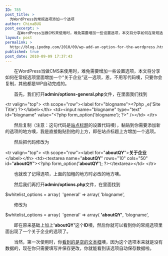 ```yaml
---
ID: 785
post_title: >
  为WordPress的常规选项添加一个选项
author: ChinaBUG
post_excerpt: >
  　　在WordPress当做CMS来使用时，难免需要增加一些设置选项，本文将分享如何在常规选项里面增加一个“关于企业”这一选项，恩，不用写代码噢，只要你会复制，其他都是WP自动完成的。
layout: post
permalink: >
  http://blog.ipodmp.com/2010/09/wp-add-an-option-for-the-wordpress.html
published: true
post_date: 2010-09-09 17:37:43
---
```

　　在WordPress当做CMS来使用时，难免需要增加一些设置选项，本文将分享如何在常规选项里面增加一个“关于企业”这一选项，恩，不用写代码噢，只要你会复制，其他都是WP自动完成的。

　　首先，我们打开<strong>admin/options-general.php</strong>文件，在里面我们找到

&lt;tr valign="top"&gt;
&lt;th scope="row"&gt;&lt;label for="blogname"&gt;&lt;?php _e('Site Title') ?&gt;&lt;/label&gt;&lt;/th&gt;
&lt;td&gt;&lt;input name="blogname" type="text" id="blogname" value="&lt;?php form_option('blogname'); ?&gt;" /&gt;&lt;/td&gt;
&lt;/tr&gt;

　　然后复制（注意：这句代码是<span style="text-decoration: underline;">站点标题</span>的设置代码噢），黏贴到你需要添加新的选项的地方噢，我是直接黏贴到他的上方，即在站点标题上方增加一个选项。

　　然后把代码修改为

&lt;tr valign="top"&gt;
&lt;th scope="row"&gt;&lt;label for="<strong>aboutQY</strong>"&gt;<strong>关于企业</strong>&lt;/label&gt;&lt;/th&gt;
&lt;td&gt;&lt;textarea name="<strong>aboutQY</strong>" rows="10" cols="50" id="<strong>aboutQY</strong>"&gt;&lt;?php form_option(<strong>'aboutQY'</strong>); ?&gt;&lt;/textarea&gt;&lt;/td&gt;
&lt;/tr&gt;

　　也就改了记得选项，上面的加粗的地方时必改的地方噢。

　　然后我们再打开<strong>admin/options.php</strong>文件，在里面找到

$whitelist_options = array(
 'general' =&gt; array( 'blogname',

　　修改为

$whitelist_options = array(
 'general' =&gt; array( <strong>'aboutQY'</strong>, 'blogname',

　　即在原来基础上加上<strong>'aboutQY'</strong>这个<strong>ID</strong>噢，然后你就可以看到你的常规选项里面出现了一个关于企业的选项了。

　　当然，第一次使用时，你<span style="text-decoration: underline;">看到的是空的文本框</span>噢，因为这个选项本来就是没有数据的，现在你只需要填写并保存更改，你就能看到该选项自动保存数据啦。